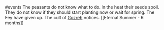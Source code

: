 #events
The peasants do not know what to do. In the heat their seeds spoil. They do not know if they should start planting now or wait for spring.
The Fey have given up.
The cult of [Gozreh](https://2e.aonprd.com/Deities.aspx?ID=284) notices.
[[Eternal Summer - 6 months]]
